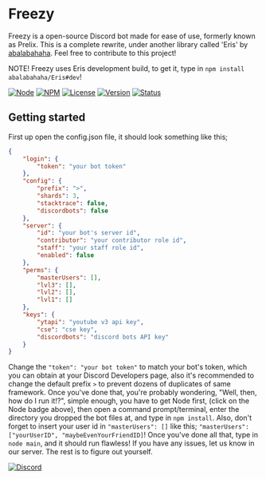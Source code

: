 # Freezy
Freezy is a open-source Discord bot made for ease of use, formerly known as Prelix. This is a complete rewrite, under another library called 'Eris' by [abalabahaha](https://github.com/abalabahaha). Feel free to contribute to this project!

NOTE! Freezy uses Eris development build, to get it, type in `npm install abalabahaha/Eris#dev`!

[![Node](https://img.shields.io/badge/Node-5.x.x-green.svg)](http://nodejs.org)
[![NPM](https://img.shields.io/badge/NPM-3.x.x-blue.svg)](http://nodejs.org)
[![License](https://img.shields.io/badge/License-GPL--3.0-blue.svg)]()
[![Version](https://img.shields.io/badge/Version-1.0.5-green.svg)]()
[![Status](https://img.shields.io/badge/Status-Stable-green.svg)]()
## Getting started
First up open the config.json file, it should look something like this;
```json
{
    "login": {
        "token": "your bot token"
    },
    "config": {
        "prefix": ">",
        "shards": 3,
        "stacktrace": false,
        "discordbots": false
    },
    "server": {
        "id": "your bot's server id",
        "contributor": "your contributor role id",
        "staff": "your staff role id",
        "enabled": false
    },
    "perms": {
        "masterUsers": [],
        "lvl3": [],
        "lvl2": [],
        "lvl1": []
    },
    "keys": {
        "ytapi": "youtube v3 api key",
        "cse": "cse key",
        "discordbots": "discord bots API key"
    }
}

```
Change the `"token": "your bot token"` to match your bot's token, which you can obtain at your Discord Developers page, also it's recommended to change the default prefix `>` to prevent dozens of duplicates of same framework.
Once you've done that, you're probably wondering, "Well, then, how do I run it!?", simple enough, you have to get Node first, (click on the Node badge above), then open a command prompt/terminal, enter the directory you dropped the bot files at, and type in `npm install`. Also, don't forget to insert your user id in `"masterUsers": []` like this; `"masterUsers": ["yourUserID", "maybeEvenYourFriendID]`! Once you've done all that, type in `node main`, and it should run flawless! If you have any issues, let us know in our server. The rest is to figure out yourself.

[![Discord](https://discordapp.com/api/guilds/206431108047437824/widget.png?style=banner3)](https://discord.gg/ZKA7sE8)
